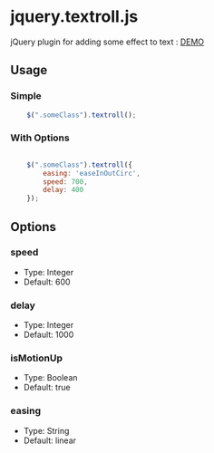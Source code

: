 jquery.textroll.js
==============================

jQuery plugin for adding some effect to text : [DEMO](http://marexandre.github.io/jquery.textroll/ "DEMO")


## Usage

### Simple
```javascript
    $(".someClass").textroll();
```
### With Options

```javascript

    $(".someClass").textroll({
        easing: 'easeInOutCirc',
        speed: 700,
        delay: 400
    });

```

## Options

### speed
- Type: Integer
- Default: 600

### delay
- Type: Integer
- Default: 1000

### isMotionUp
- Type: Boolean
- Default: true

### easing
- Type: String
- Default: linear
